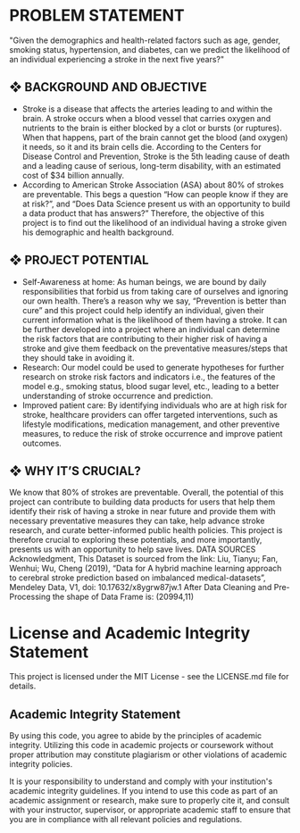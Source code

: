 # PROBLEM STATEMENT
"Given the demographics and health-related factors such as age, gender, smoking status, hypertension, and diabetes, can we predict the likelihood of an individual experiencing a stroke in the next five years?"
## ❖ BACKGROUND AND OBJECTIVE
- Stroke is a disease that affects the arteries leading to and within the brain. A stroke occurs when a blood vessel that carries oxygen and nutrients to the brain is either blocked by a clot or bursts (or ruptures). When that happens, part of the brain cannot get the blood (and oxygen) it needs, so it and its brain cells die. According to the Centers for Disease Control and Prevention, Stroke is the 5th leading cause of death and a leading cause of serious, long-term disability, with an estimated cost of $34 billion annually.
- According to American Stroke Association (ASA) about 80% of strokes are preventable. This begs a question “How can people know if they are at risk?”, and “Does Data Science present us with an opportunity to build a data product that has answers?” Therefore, the objective of this project is to find out the likelihood of an individual having a stroke given his demographic and health background.

  
## ❖ PROJECT POTENTIAL
- Self-Awareness at home: As human beings, we are bound by daily responsibilities that forbid us from taking care of ourselves and ignoring our own health. There’s a reason why we say, “Prevention is better than cure” and this project could help identify an individual, given their current information what is the likelihood of them having a stroke. It can be further developed into a project where an individual can determine the risk factors that are contributing to their higher risk of having a stroke and give them feedback on the preventative measures/steps that they should take in avoiding it.
- Research: Our model could be used to generate hypotheses for further research on stroke risk factors and indicators i.e., the features of the model e.g., smoking status, blood sugar level, etc., leading to a better understanding of stroke occurrence and prediction.
- Improved patient care: By identifying individuals who are at high risk for stroke, healthcare providers can offer targeted interventions, such as lifestyle modifications, medication management, and other preventive measures, to reduce the risk of stroke occurrence and improve patient outcomes.


## ❖ WHY IT’S CRUCIAL?
We know that 80% of strokes are preventable. Overall, the potential of this project can contribute to building data products for users that help them identify their risk of having a stroke in near future and provide them with necessary preventative measures they can take, help advance stroke research, and curate better-informed public health policies. This project is therefore crucial to exploring these potentials, and more importantly, presents us with an opportunity to help save lives.
DATA SOURCES
Acknowledgment, This Dataset is sourced from the link:
Liu, Tianyu; Fan, Wenhui; Wu, Cheng (2019), “Data for A hybrid machine learning approach to cerebral stroke prediction based on imbalanced medical-datasets”, Mendeley Data, V1, doi: 10.17632/x8ygrw87jw.1
After Data Cleaning and Pre-Processing the shape of Data Frame is: (20994,11)

#  License and Academic Integrity Statement
This project is licensed under the MIT License - see the LICENSE.md file for details.

  ## Academic Integrity Statement
  By using this code, you agree to abide by the principles of academic integrity. Utilizing this code in academic projects or coursework without proper attribution may constitute plagiarism or other violations of academic integrity policies.

  It is your responsibility to understand and comply with your institution's academic integrity guidelines. If you intend to use this code as part of an academic assignment or research, make sure to properly cite it, and consult with your instructor, supervisor, or appropriate   academic staff to ensure that you are in compliance with all relevant policies and regulations.
